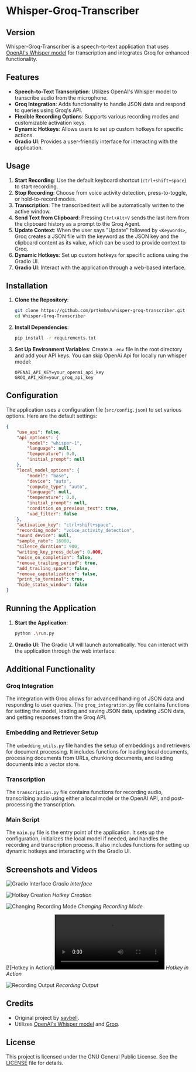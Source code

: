 
# Whisper-Groq-Transcriber

## Version

Whisper-Groq-Transcriber is a speech-to-text application that uses [OpenAI's Whisper model](https://openai.com/research/whisper) for transcription and integrates Groq for enhanced functionality.

## Features

- **Speech-to-Text Transcription**: Utilizes OpenAI's Whisper model to transcribe audio from the microphone.
- **Groq Integration**: Adds functionality to handle JSON data and respond to queries using Groq's API.
- **Flexible Recording Options**: Supports various recording modes and customizable activation keys.
- **Dynamic Hotkeys**: Allows users to set up custom hotkeys for specific actions.
- **Gradio UI**: Provides a user-friendly interface for interacting with the application.

## Usage

1. **Start Recording**: Use the default keyboard shortcut (`ctrl+shift+space`) to start recording.
2. **Stop Recording**: Choose from voice activity detection, press-to-toggle, or hold-to-record modes.
3. **Transcription**: The transcribed text will be automatically written to the active window.
4. **Send Text from Clipboard**: Pressing `Ctrl+Alt+V` sends the last item from the clipboard history as a prompt to the Groq Agent.
5. **Update Context**: When the user says "Update" followed by `<Keywords>`, Groq creates a JSON file with the keyword as the JSON key and the clipboard content as its value, which can be used to provide context to Groq.
6. **Dynamic Hotkeys**: Set up custom hotkeys for specific actions using the Gradio UI.
7. **Gradio UI**: Interact with the application through a web-based interface.

## Installation

1. **Clone the Repository**:
    ```bash
    git clone https://github.com/prtkmhn/whisper-groq-transcriber.git
    cd Whisper-Groq-Transcriber
    ```

2. **Install Dependencies**:
    ```bash
    pip install -r requirements.txt
    ```

3. **Set Up Environment Variables**:
    Create a `.env` file in the root directory and add your API keys. You can skip OpenAi Api for locally run whisper model:
    ```plaintext
    OPENAI_API_KEY=your_openai_api_key
    GROQ_API_KEY=your_groq_api_key
    ```

## Configuration

The application uses a configuration file (`src/config.json`) to set various options. Here are the default settings:

```json
{
    "use_api": false,
    "api_options": {
        "model": "whisper-1",
        "language": null,
        "temperature": 0.0,
        "initial_prompt": null
    },
    "local_model_options": {
        "model": "base",
        "device": "auto",
        "compute_type": "auto",
        "language": null,
        "temperature": 0.0,
        "initial_prompt": null,
        "condition_on_previous_text": true,
        "vad_filter": false
    },
    "activation_key": "ctrl+shift+space",
    "recording_mode": "voice_activity_detection",
    "sound_device": null,
    "sample_rate": 16000,
    "silence_duration": 900,
    "writing_key_press_delay": 0.008,
    "noise_on_completion": false,
    "remove_trailing_period": true,
    "add_trailing_space": false,
    "remove_capitalization": false,
    "print_to_terminal": true,
    "hide_status_window": false
}
```

## Running the Application

1. **Start the Application**:
    ```bash
    python .\run.py   
    ```

2. **Gradio UI**:
    The Gradio UI will launch automatically. You can interact with the application through the web interface.

## Additional Functionality

### Groq Integration

The integration with Groq allows for advanced handling of JSON data and responding to user queries. The `groq_integration.py` file contains functions for setting the model, loading and saving JSON data, updating JSON data, and getting responses from the Groq API.

### Embedding and Retriever Setup

The `embedding_utils.py` file handles the setup of embeddings and retrievers for document processing. It includes functions for loading local documents, processing documents from URLs, chunking documents, and loading documents into a vector store.

### Transcription

The `transcription.py` file contains functions for recording audio, transcribing audio using either a local model or the OpenAI API, and post-processing the transcription.

### Main Script

The `main.py` file is the entry point of the application. It sets up the configuration, initializes the local model if needed, and handles the recording and transcription process. It also includes functions for setting up dynamic hotkeys and interacting with the Gradio UI.

## Screenshots and Videos

![Gradio Interface](https://github.com/prtkmhn/whisper-groq-transcriber/blob/main/images/gradio_interface.png)
*Gradio Interface*

![Hotkey Creation](https://github.com/prtkmhn/whisper-groq-transcriber/blob/main/images/hotkeycreation.png)
*Hotkey Creation*

![Changing Recording Mode](https://github.com/prtkmhn/whisper-groq-transcriber/blob/main/images/ChangeRecordingMode.png)
*Changing Recording Mode*

[![Hotkey in Action](![Hotkey in Action](https://github.com/prtkmhn/whisper-groq-transcriber/blob/main/images/HotKeyInAction.mp4)
*Hotkey in Action*

![Recording Output](https://github.com/prtkmhn/whisper-groq-transcriber/blob/main/images/ctrl%2Balt%2Bspace_output.gif)
*Recording Output*




## Credits

- Original project by [savbell](https://github.com/savbell/whisper-writer).
- Utilizes [OpenAI's Whisper model](https://openai.com/research/whisper) and [Groq](https://groq.com/).

## License

This project is licensed under the GNU General Public License. See the [LICENSE](LICENSE) file for details.
```
